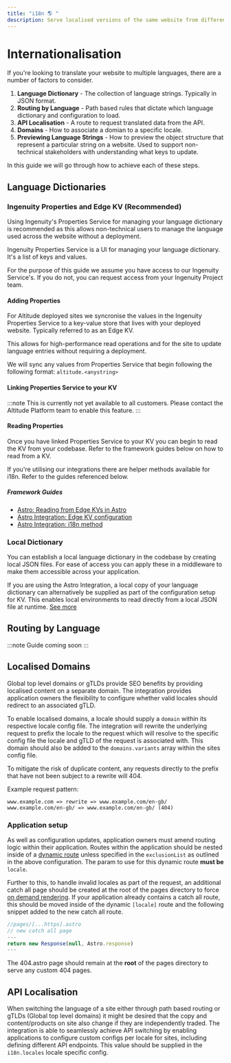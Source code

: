 ```yaml
---
title: "i18n 🌎 "
description: Serve localised versions of the same website from different global top level domains
---
```


# Internationalisation

If you're looking to translate your website to multiple languages, there are a number of factors to consider.

1. **Language Dictionary** - The collection of language strings. Typically in JSON format.
2. **Routing by Language** - Path based rules that dictate which language dictionary and configuration to load.
3. **API Localisation** - A route to request translated data from the API.
4. **Domains** - How to associate a domian to a specific locale.
5. **Previewing Language Strings** - How to preview the object structure that represent a particular string on a website. Used to support non-technical stakeholders with understanding what keys to update.

In this guide we will go through how to achieve each of these steps.

## Language Dictionaries

### Ingenuity Properties and Edge KV (Recommended)

Using Ingenuity's Properties Service for managing your language dictionary is recommended as this allows non-technical users to manage the language used across the website without a deployment.

Ingenuity Properties Service is a UI for managing your language dictionary. It's a list of keys and values.

For the purpose of this guide we assume you have access to our Ingenuity Service's. If you do not, you can request access from your Ingenuity Project team.

#### Adding Properties

For Altitude deployed sites we syncronise the values in the Ingenuity Properties Service to a key-value store that lives with your deployed website. Typically referred to as an Edge KV.

This allows for high-performance read operations and for the site to update language entries without requiring a deployment.

We will sync any values from Properties Service that begin following the following format:
`altitude.<anystring>`

#### Linking Properties Service to your KV

:::note
This is currently not yet available to all customers. Please contact the Altitude Platform team to enable this feature.
:::

#### Reading Properties

Once you have linked Properties Service to your KV you can begin to read the KV from your codebase. Refer to the framework guides below on how to read from a KV.

If you're utilising our integrations there are helper methods available for i18n. Refer to the guides referenced below.

##### Framework Guides

- [Astro: Reading from Edge KVs in Astro](/guides/edge-kv/)
- [Astro Integration: Edge KV configuration](/packages/astro-integration/#kv)
- [Astro Integration: i18n method](/packages/astro-integration/#i18n)

### Local Dictionary

You can establish a local language dictionary in the codebase by creating local JSON files. For ease of access you can apply these in a middleware to make them accessible across your application.

If you are using the Astro Integration, a local copy of your language dictionary can alternatively be supplied as part of the configuration setup for KV. This enables local environments to read directly from a local JSON file at runtime. [See more](/packages/astro-integration/#kv)


## Routing by Language

:::note
Guide coming soon
:::

## Localised Domains

Global top level domains or gTLDs provide SEO benefits by providing localised content on a separate domain. The integration provides application owners the flexibility to configure whether valid locales should redirect to an associated gTLD.

To enable localised domains, a locale should supply a `domain` within its respective locale config file. The integration will rewrite the underlying request to prefix the locale to the request which will resolve to the specific config file the locale and gTLD of the request is associated with. This domain should also be added to the `domains.variants` array within the sites config file.

To mitigate the risk of duplicate content, any requests directly to the prefix that have not been subject to a rewrite will 404.

Example request pattern:

```text
www.example.com => rewrite => www.example.com/en-gb/
www.example.com/en-gb/ => www.example.com/en-gb/ (404)
```

### Application setup

As well as configuration updates, application owners must amend routing logic within their application. Routes within the application should be nested inside of a [dynamic route](https://docs.astro.build/en/guides/routing/) unless specified in the `exclusionList` as outlined in the above configuration. The param to use for this dynamic route **must be** `locale`.

Further to this, to handle invalid locales as part of the request, an additional catch all page should be created at the root of the pages directory to force [on demand rendering](https://docs.astro.build/en/guides/server-side-rendering/#return-a-response-object). If your application already contains a catch all route, this should be moved inside of the dynamic `[locale]` route and the following snippet added to the new catch all route.

```javascript
//pages/[...https].astro
// new catch all page
---
return new Response(null, Astro.response)
---
```

The 404.astro page should remain at the **root** of the pages directory to serve any custom 404 pages.

## API Localisation

When switching the language of a site either through path based routing or gTLDs (Global top level domains) it might be desired that the copy and content/products on site also change if they are independently traded. The integration is able to seamlessly achieve API switching by enabling applications to configure custom configs per locale for sites, including defining different API endpoints. This value should be supplied in the `i18n.locales` locale specific config.
